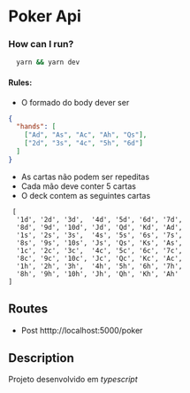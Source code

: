 # Poker Api

### How can I run?

```sh
  yarn && yarn dev
```

#### Rules:

- O formado do body dever ser

```json
{
  "hands": [
    ["Ad", "As", "Ac", "Ah", "Qs"],
    ["2d", "3s", "4c", "5h", "6d"]
  ]
}
```

- As cartas não podem ser repeditas
- Cada mão deve conter 5 cartas
- O deck contem as seguintes cartas

```
 [
  '1d', '2d', '3d',  '4d', '5d', '6d', '7d',
  '8d', '9d', '10d', 'Jd', 'Qd', 'Kd', 'Ad',
  '1s', '2s', '3s',  '4s', '5s', '6s', '7s',
  '8s', '9s', '10s', 'Js', 'Qs', 'Ks', 'As',
  '1c', '2c', '3c',  '4c', '5c', '6c', '7c',
  '8c', '9c', '10c', 'Jc', 'Qc', 'Kc', 'Ac',
  '1h', '2h', '3h',  '4h', '5h', '6h', '7h',
  '8h', '9h', '10h', 'Jh', 'Qh', 'Kh', 'Ah'
]
```

## Routes

- Post htttp://localhost:5000/poker

## Description

Projeto desenvolvido em _typescript_
